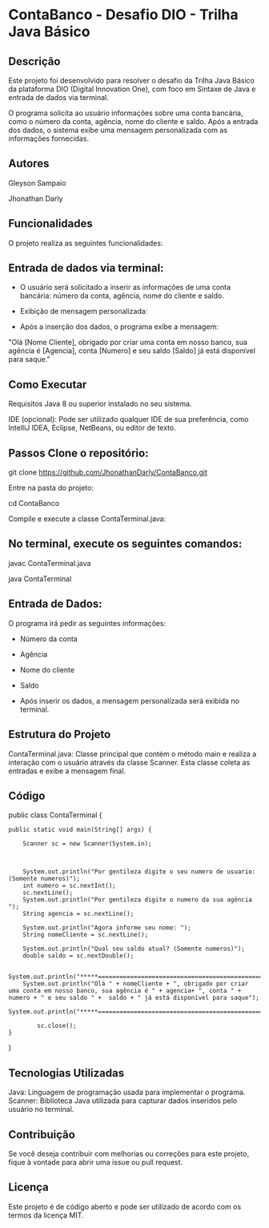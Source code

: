 # ContaBanco - Desafio DIO - Trilha Java Básico
## Descrição
Este projeto foi desenvolvido para resolver o desafio da Trilha Java Básico da plataforma DIO (Digital Innovation One), com foco em Sintaxe de Java e entrada de dados via terminal.

O programa solicita ao usuário informações sobre uma conta bancária, como o número da conta, agência, nome do cliente e saldo. Após a entrada dos dados, o sistema exibe uma mensagem personalizada com as informações fornecidas.

## Autores
Gleyson Sampaio

Jhonathan Darly 

## Funcionalidades
O projeto realiza as seguintes funcionalidades:

## Entrada de dados via terminal:
* O usuário será solicitado a inserir as informações de uma conta bancária: número da conta, agência, nome do cliente e saldo.

* Exibição de mensagem personalizada:

* Após a inserção dos dados, o programa exibe a mensagem:

"Olá [Nome Cliente], obrigado por criar uma conta em nosso banco, sua agência é [Agencia], conta [Numero] e seu saldo [Saldo] já está disponível para saque."

## Como Executar
Requisitos
Java 8 ou superior instalado no seu sistema.

IDE (opcional): Pode ser utilizado qualquer IDE de sua preferência, como IntelliJ IDEA, Eclipse, NetBeans, ou editor de texto.

## Passos Clone o repositório:



git clone https://github.com/JhonathanDarly/ContaBanco.git

Entre na pasta do projeto:

cd ContaBanco

Compile e execute a classe ContaTerminal.java:

## No terminal, execute os seguintes comandos:

javac ContaTerminal.java

java ContaTerminal

## Entrada de Dados:

 O programa irá pedir as seguintes informações:

* Número da conta

* Agência

* Nome do cliente

* Saldo

- Após inserir os dados, a mensagem personalizada será exibida no terminal.

## Estrutura do Projeto
ContaTerminal.java: Classe principal que contém o método main e realiza a interação com o usuário através da classe Scanner. Esta classe coleta as entradas e exibe a mensagem final.

## Código

public class ContaTerminal {

    public static void main(String[] args) {

        Scanner sc = new Scanner(System.in);



        System.out.println("Por gentileza digite o seu numero de usuario: (Somente numeros)");
        int numero = sc.nextInt();
        sc.nextLine();
        System.out.println("Por gentileza digite o numero da sua agência ");
        String agencia = sc.nextLine();

        System.out.println("Agora informe seu nome: ");
        String nomeCliente = sc.nextLine();

        System.out.println("Qual seu saldo atual? (Somente numeros)");
        double saldo = sc.nextDouble();

        System.out.println("*****=====================================================================================================================================*****");
        System.out.println("Olá " + nomeCliente + ", obrigado por criar uma conta em nosso banco, sua agência é " + agencia+ ", conta " + numero + " e seu saldo " +  saldo + " já está disponível para saque");
        System.out.println("*****=====================================================================================================================================*****");

            sc.close();
    }
}
## Tecnologias Utilizadas
Java: Linguagem de programação usada para implementar o programa.
Scanner: Biblioteca Java utilizada para capturar dados inseridos pelo usuário no terminal.
## Contribuição
Se você deseja contribuir com melhorias ou correções para este projeto, fique à vontade para abrir uma issue ou pull request.

## Licença
Este projeto é de código aberto e pode ser utilizado de acordo com os termos da licença MIT.

